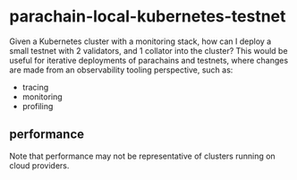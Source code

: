 # parachain-local-kubernetes-testnet

Given a Kubernetes cluster with a monitoring stack, how can I deploy a small testnet with 2 validators, and 1 collator into the cluster? 
This would be useful for iterative deployments of parachains and testnets, where changes are made from an observability tooling perspective, such as:

- tracing
- monitoring 
- profiling

## performance

Note that performance may not be representative of clusters running on cloud providers.
